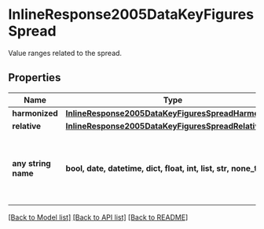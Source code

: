 # InlineResponse2005DataKeyFiguresSpread

Value ranges related to the spread.

## Properties
Name | Type | Description | Notes
------------ | ------------- | ------------- | -------------
**harmonized** | [**InlineResponse2005DataKeyFiguresSpreadHarmonized**](InlineResponse2005DataKeyFiguresSpreadHarmonized.md) |  | [optional] 
**relative** | [**InlineResponse2005DataKeyFiguresSpreadRelative**](InlineResponse2005DataKeyFiguresSpreadRelative.md) |  | [optional] 
**any string name** | **bool, date, datetime, dict, float, int, list, str, none_type** | any string name can be used but the value must be the correct type | [optional]

[[Back to Model list]](../README.md#documentation-for-models) [[Back to API list]](../README.md#documentation-for-api-endpoints) [[Back to README]](../README.md)



